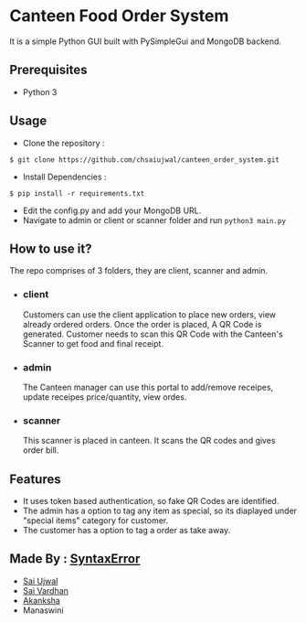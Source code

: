 # Canteen Food Order System

It is a simple Python GUI built with PySimpleGui and MongoDB backend.

## Prerequisites
- Python 3

## Usage
- Clone the repository :
 ```
$ git clone https://github.com/chsaiujwal/canteen_order_system.git
``` 
- Install Dependencies :
```
$ pip install -r requirements.txt
```
- Edit the config.py and add your MongoDB URL.
- Navigate to admin or client or scanner folder and run `python3 main.py`

## How to use it?
The repo comprises of 3 folders, they are client, scanner and admin.

- ### client
    Customers can use the client application to place new orders, view already ordered orders. Once the order is placed, A QR Code is generated. Customer needs to scan this QR Code with the Canteen's Scanner to get food and final receipt. 

- ### admin
    The Canteen manager can use this portal to add/remove receipes, update receipes price/quantity, view ordes.
- ### scanner
    This scanner is placed in canteen. It scans the QR codes and gives order bill.

## Features
- It uses token based authentication, so fake QR Codes are identified. 
- The admin has a option to tag any item as special, so its diaplayed under "special items" category for customer.
- The customer has a option to tag a order as take away.

## Made By : [SyntaxError](https://github.com/Team-SyntaxError)
- [Sai Ujwal](https://github.com/chsaiujwal)
- [Sai Vardhan](https://github.com/saivardhan96)
- [Akanksha](https://github.com/4kanksha)
- Manaswini
